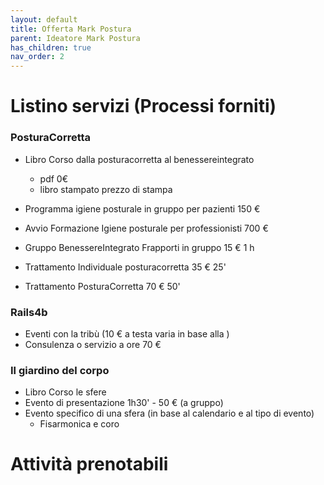 ```yaml
---
layout: default
title: Offerta Mark Postura
parent: Ideatore Mark Postura 
has_children: true
nav_order: 2
---
```


#  Listino servizi (Processi forniti)

### PosturaCorretta 
- Libro Corso dalla posturacorretta al benessereintegrato 
  - pdf 0€ 
  - libro stampato prezzo di stampa 

- Programma igiene posturale in gruppo per pazienti 150 € 
- Avvio Formazione Igiene posturale per professionisti 700 €

- Gruppo BenessereIntegrato Frapporti in gruppo 15 € 1 h

- Trattamento Individuale posturacorretta 35 € 25'
- Trattamento PosturaCorretta 70 € 50'


### Rails4b
- Eventi con la tribù (10 € a testa varia in base alla  )
- Consulenza o servizio a ore 70 €

### Il giardino del corpo  
- Libro Corso le sfere
- Evento di presentazione 1h30'  - 50 € (a gruppo)
- Evento specifico di una sfera (in base al calendario e al tipo di evento)
  - Fisarmonica e coro


# Attività prenotabili 